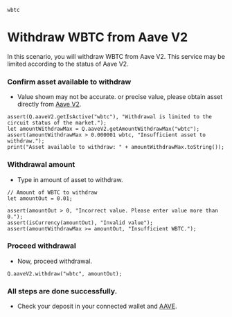 ```meta-Currency
wbtc
```

# Withdraw WBTC from Aave V2

In this scenario, you will withdraw WBTC from Aave V2. This service may be limited according to the status of Aave V2.

### Confirm asset available to withdraw

- Value shown may not be accurate. or precise value, please obtain asset directly from [Aave V2](https://app.aave.com/#/dashboard).

```output-Dynamic
assert(Q.aaveV2.getIsActive("wbtc"), "Withdrawal is limited to the circuit status of the market.");
let amountWithdrawMax = Q.aaveV2.getAmountWithdrawMax("wbtc");
assert(amountWithdrawMax > 0.000001 wbtc, "Insufficient asset to withdraw.");
print("Asset available to withdraw: " + amountWithdrawMax.toString());
```

### Withdrawal amount

- Type in amount of asset to withdraw.

```input WBTC
// Amount of WBTC to withdraw
let amountOut = 0.01;
```

```input-Verify
assert(amountOut > 0, "Incorrect value. Please enter value more than 0.");
assert(isCurrency(amountOut), "Invalid value");
assert(amountWithdrawMax >= amountOut, "Insufficient WBTC.");
```

### Proceed withdrawal

- Now, proceed withdrawal.

```taster
Q.aaveV2.withdraw("wbtc", amountOut);
```

### All steps are done successfully.

- Check your deposit in your connected wallet and [AAVE](https://app.aave.com/#/dashboard).
